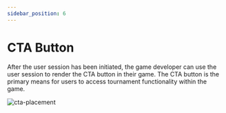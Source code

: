 ```yaml
---
sidebar_position: 6
---
```


# CTA Button

After the user session has been initiated, the game developer can use the user session to render the CTA button in their game. The CTA button is the primary means for users to access tournament functionality within the game.

![cta-placement](/img/cta-placement.png)

